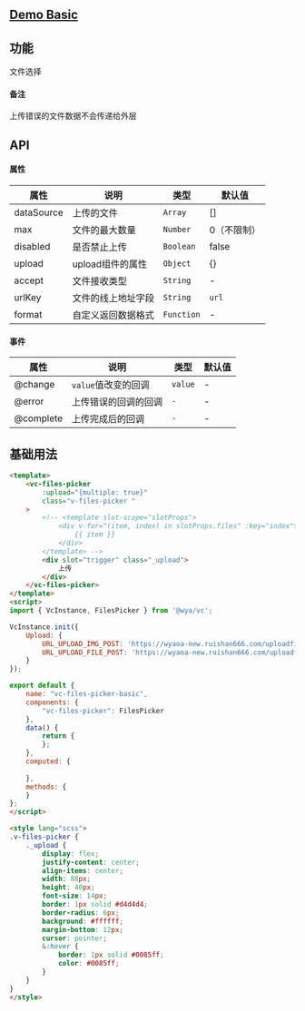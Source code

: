 ## [Demo Basic](https://wya-team.github.io/wya-vc/dist/files-picker/basic.html)
## 功能
文件选择
#### 备注
上传错误的文件数据不会传递给外层

## API

#### 属性

属性 | 说明 | 类型 | 默认值
---|---|---|---
dataSource | 上传的文件 | `Array` | []
max | 文件的最大数量 | `Number` | 0（不限制）
disabled | 是否禁止上传 | `Boolean` | false
upload | upload组件的属性 | `Object` | {}
accept | 文件接收类型 | `String` | -
urlKey | 文件的线上地址字段 | `String` | `url`
format | 自定义返回数据格式 | `Function` | -


#### 事件

属性 | 说明 | 类型 | 默认值
---|---|---|---
@change | `value`值改变的回调 | `value` | -
@error | 上传错误的回调的回调 | `-` | -
@complete | 上传完成后的回调 | `-` | -



## 基础用法

```html
<template>
	<vc-files-picker 
		:upload="{multiple: true}"
		class="v-files-picker "
	>
		<!-- <template slot-scope="slotProps">
			<div v-for="(item, index) in slotProps.files" :key="index">
				{{ item }}
			</div>
		</template> -->
		<div slot="trigger" class="_upload">
			上传
		</div>
	</vc-files-picker>
</template>
<script>
import { VcInstance, FilesPicker } from '@wya/vc';

VcInstance.init({
	Upload: {
		URL_UPLOAD_IMG_POST: 'https://wyaoa-new.ruishan666.com/uploadfile/upimg.json?action=uploadimage&encode=utf-8&code=oa',
		URL_UPLOAD_FILE_POST: 'https://wyaoa-new.ruishan666.com/uploadfile/upimg.json?action=uploadfile&encode=utf-8&code=oa'
	}
});

export default {
	name: "vc-files-picker-basic",
	components: {
		"vc-files-picker": FilesPicker
	},
	data() {
		return {
		};
	},
	computed: {
		
	},
	methods: {
	}
};
</script>

<style lang="scss">
.v-files-picker {
	._upload {
		display: flex;
		justify-content: center;
		align-items: center;
		width: 88px;
		height: 40px;
		font-size: 14px;
		border: 1px solid #d4d4d4;
		border-radius: 6px;
		background: #ffffff;
		margin-bottom: 12px;
		cursor: pointer;
		&:hover {
			border: 1px solid #0085ff;
			color: #0085ff;
		}
	}
}
</style>

```